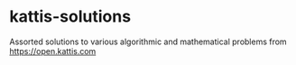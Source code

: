 # kattis-solutions
Assorted solutions to various algorithmic and mathematical problems from https://open.kattis.com
